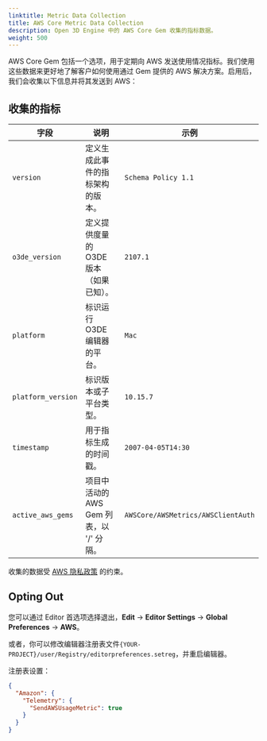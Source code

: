 ```yaml
---
linktitle: Metric Data Collection
title: AWS Core Metric Data Collection
description: Open 3D Engine 中的 AWS Core Gem 收集的指标数据。
weight: 500
---
```


AWS Core Gem 包括一个选项，用于定期向 AWS 发送使用情况指标。我们使用这些数据来更好地了解客户如何使用通过 Gem 提供的 AWS 解决方案。启用后，我们会收集以下信息并将其发送到 AWS：

## 收集的指标

| 字段            | 说明                | 示例                                  |
|------------------|----------------------------|------------------------------------------|
| `version`        | 定义生成此事件的指标架构的版本。 | `Schema Policy 1.1` |
| `o3de_version`   | 定义提供度量的 O3DE 版本（如果已知）。 | `2107.1` |
| `platform`       | 标识运行 O3DE 编辑器的平台。 | `Mac` |
| `platform_version` | 标识版本或子平台类型。 | `10.15.7` |
| `timestamp` | 用于指标生成的时间戳。 | `2007-04-05T14:30` |
| `active_aws_gems` | 项目中活动的 AWS Gem 列表，以 '/' 分隔。 | `AWSCore/AWSMetrics/AWSClientAuth` |

收集的数据受 [AWS 隐私政策](https://aws.amazon.com/privacy/) 的约束。

## Opting Out

您可以通过 Editor 首选项选择退出，**Edit** -> **Editor Settings** -> **Global Preferences** -> **AWS**。

或者，你可以修改编辑器注册表文件`{YOUR-PROJECT}/user/Registry/editorpreferences.setreg`，并重启编辑器。

注册表设置：

```json
{
  "Amazon": {
    "Telemetry": {
      "SendAWSUsageMetric": true
    }
  }
}
```
